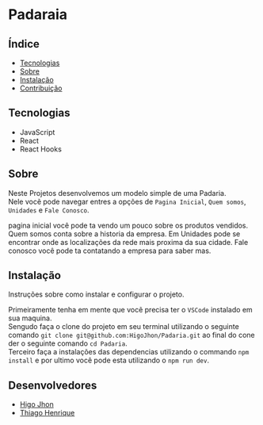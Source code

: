 # Padaraia

## Índice

- [Tecnologias](#tecnologias)
- [Sobre](#sobre)
- [Instalação](#instalação)
- [Contribuição](#contribuição)

## Tecnologias

* JavaScript
* React
* React Hooks

## Sobre 

Neste Projetos desenvolvemos um modelo simple de uma Padaria.
<br/>
Nele vocẽ pode navegar entres a opções de `Pagina Inicial`, `Quem somos`, `Unidades` e `Fale Conosco`.

pagina inicial você pode ta vendo um pouco sobre os produtos vendidos.
Quem somos conta sobre a historia da empresa.
Em Unidades pode se encontrar onde as localizações da rede mais proxima da sua cidade.
Fale conosco você pode ta contatando a empresa para saber mas.

## Instalação

Instruções sobre como instalar e configurar o projeto.

 Primeiramente tenha em mente que vocẽ precisa ter o `VSCode` instalado em sua maquina.
 <br/>
 Sengudo faça o clone do projeto em seu terminal utilizando o seguinte comando `git clone git@github.com:HigoJhon/Padaria.git` ao final do cone der o seguinte comando `cd Padaria`.
 <br/>
 Terceiro faça a instalações das dependencias utilizando o commando `npm install` e por ultimo você pode esta utilizando o `npm run dev`.


## Desenvolvedores

 - [Higo Jhon](https://github.com/HigoJhon)
 - [Thiago Henrique](https://github.com/thiagohcc)